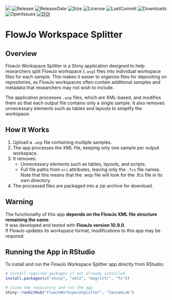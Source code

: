 [![](https://img.shields.io/badge/Shiny-shinyapps.io-blue?style=flat&labelColor=white&logo=RStudio&logoColor=blue)](https://sansamlab.shinyapps.io/SplitFlowJoFile/)
![Release](https://img.shields.io/github/v/release/sansamcl/FlowJoWorkspaceSplitter)
![ReleaseDate](https://img.shields.io/github/release-date/sansamcl/FlowJoWorkspaceSplitter)
![Size](https://img.shields.io/github/repo-size/sansamcl/FlowJoWorkspaceSplitter)
![License](https://img.shields.io/github/license/sansamcl/FlowJoWorkspaceSplitter)
![LastCommit](https://img.shields.io/github/last-commit/sansamcl/FlowJoWorkspaceSplitter)
![Downloads](https://img.shields.io/github/downloads/sansamcl/FlowJoWorkspaceSplitter/total)
![OpenIssues](https://img.shields.io/github/issues-raw/sansamcl/FlowJoWorkspaceSplitter)
[![DOI](https://zenodo.org/badge/375552189.svg)](https://zenodo.org/badge/latestdoi/375552189)


# FlowJo Workspace Splitter

## Overview

FlowJo Workspace Splitter is a Shiny application designed to help researchers split FlowJo workspace (`.wsp`) files into individual workspace files for each sample. This makes it easier to organize files for depositing on repositories, as FlowJo workspaces often contain additional samples and metadata that researchers may not wish to include.

The application processes `.wsp` files, which are XML-based, and modifies them so that each output file contains only a single sample. It also removes unnecessary elements such as tables and layouts to simplify the workspace.

## How It Works

1. Upload a `.wsp` file containing multiple samples.
2. The app processes the XML file, keeping only one sample per output workspace.
3. It removes:
   - Unnecessary elements such as tables, layouts, and scripts.
   - Full file paths from `uri` attributes, leaving only the `.fcs` file names. Note that this means that the .wsp file will look for the .fcs file in its own directory.
4. The processed files are packaged into a zip archive for download.

## Warning

The functionality of this app **depends on the FlowJo XML file structure remaining the same**.  
It was developed and tested with **FlowJo version 10.9.0**.  
If FlowJo updates its workspace format, modifications to this app may be required.

## Running the App in RStudio

To install and run the FlowJo Workspace Splitter app directly from RStudio:

```r
# Install required packages if not already installed
install.packages(c("shiny", "xml2", "magrittr", "fs"))

# Clone the repository and run the app
shiny::runGitHub("FlowJoWorkspaceSplitter", "SansamLab")
